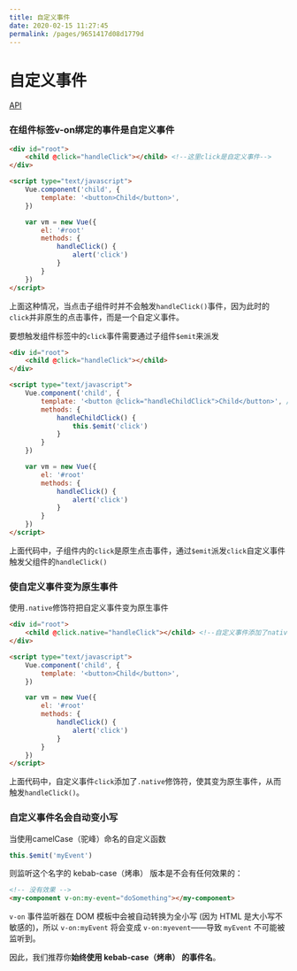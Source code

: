 ```yaml
---
title: 自定义事件
date: 2020-02-15 11:27:45
permalink: /pages/9651417d08d1779d
---
```

# 自定义事件

[API](https://cn.vuejs.org/v2/guide/components-custom-events.html)

### 在组件标签v-on绑定的事件是自定义事件

```html
<div id="root">
    <child @click="handleClick"></child> <!--这里click是自定义事件-->
</div>

<script type="text/javascript">
    Vue.component('child', {
        template: '<button>Child</button>',
    })

    var vm = new Vue({
        el: '#root'
        methods: {
            handleClick() {
                alert('click')
            }
        }
    })
</script>
```

上面这种情况，当点击子组件时并不会触发`handleClick()`事件，因为此时的`click`并非原生的点击事件，而是一个自定义事件。



要想触发组件标签中的`click`事件需要通过子组件`$emit`来派发

```html
<div id="root">
    <child @click="handleClick"></child>
</div>

<script type="text/javascript">
    Vue.component('child', {
        template: '<button @click="handleChildClick">Child</button>', // 这里的click是原生事件
        methods: {
            handleChildClick() {
                this.$emit('click')
            }
        }
    })

    var vm = new Vue({
        el: '#root'
        methods: {
            handleClick() {
                alert('click')
            }
        }
    })
</script>
```

上面代码中，子组件内的`click`是原生点击事件，通过`$emit`派发`click`自定义事件触发父组件的`handleClick()`



### 使自定义事件变为原生事件

使用`.native`修饰符把自定义事件变为原生事件

```html
<div id="root">
    <child @click.native="handleClick"></child> <!--自定义事件添加了native修饰符变原生事件-->
</div>

<script type="text/javascript">
    Vue.component('child', {
        template: '<button>Child</button>',
    })

    var vm = new Vue({
        el: '#root'
        methods: {
            handleClick() {
                alert('click')
            }
        }
    })
</script>
```

上面代码中，自定义事件`click`添加了`.native`修饰符，使其变为原生事件，从而触发`handleClick()`。



### 自定义事件名会自动变小写

当使用camelCase（驼峰）命名的自定义函数

```js
this.$emit('myEvent')
```

则监听这个名字的 kebab-case（烤串） 版本是不会有任何效果的：

```html
<!-- 没有效果 -->
<my-component v-on:my-event="doSomething"></my-component>
```

 `v-on` 事件监听器在 DOM 模板中会被自动转换为全小写 (因为 HTML 是大小写不敏感的)，所以 `v-on:myEvent` 将会变成 `v-on:myevent`——导致 `myEvent` 不可能被监听到。

因此，我们推荐你**始终使用 kebab-case（烤串） 的事件名**。























